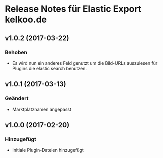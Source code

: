 # Release Notes für Elastic Export kelkoo.de

## v1.0.2 (2017-03-22)

### Behoben
- Es wird nun ein anderes Feld genutzt um die Bild-URLs auszulesen für Plugins die elastic search benutzen.

## v1.0.1 (2017-03-13)

### Geändert
- Marktplatznamen angepasst

## v1.0.0 (2017-02-20)

### Hinzugefügt
- Initiale Plugin-Dateien hinzugefügt
